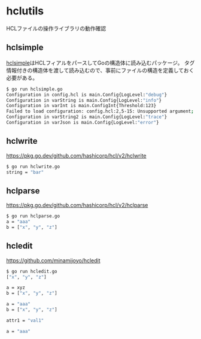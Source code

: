 hclutils
==========

HCLファイルの操作ライブラリの動作確認

## hclsimple
[hclsimple](https://pkg.go.dev/github.com/hashicorp/hcl/v2/hclsimple)はHCLフィアルをパースしてGoの構造体に読み込むパッケージ。
タグ情報付きの構造体を渡して読み込むので、事前にファイルの構造を定義しておく必要がある。

```bash
$ go run hclsimple.go
Configuration in config.hcl is main.Config{LogLevel:"debug"}
Configuration in varString is main.Config{LogLevel:"info"}
Configuration in varInt is main.ConfigInt{Threshold:123}
Failed to load configuration: config.hcl:2,5-15: Unsupported argument; An argument named "log_format" is not expected here., and 1 other diagnostic(s)
Configuration in varString2 is main.Config{LogLevel:"trace"}
Configuration in varJson is main.Config{LogLevel:"error"}
```


## hclwrite
https://pkg.go.dev/github.com/hashicorp/hcl/v2/hclwrite

```bash
$ go run hclwrite.go
string = "bar"
```


## hclparse
https://pkg.go.dev/github.com/hashicorp/hcl/v2/hclparse

```bash
$ go run hclparse.go
a = "aaa"
b = ["x", "y", "z"]
```

## hcledit
https://github.com/minamijoyo/hcledit

```bash
$ go run hcledit.go
["x", "y", "z"]

a = xyz
b = ["x", "y", "z"]

a = "aaa"
b = ["x", "y", "z"]

attr1 = "val1"

a = "aaa"
```

